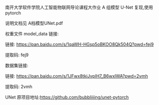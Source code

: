 南开大学软件学院人工智能物联网导论课程大作业 A 组模型 U-Net 复现,使用 pytorch

说明文档见 A档模型UNet.pdf

权重文件 model_data 链接:

链接: https://pan.baidu.com/s/1qaWH-HGsp5oBKOO8Qk504Q?pwd=fej9

提取码: fej9

数据集链接:

链接: https://pan.baidu.com/s/1JFwx8tkiJvpIH7_B6wxlWA?pwd=2vmh

提取码: 2vmh

UNet 原项目地址:https://github.com/bubbliiiing/unet-pytorch
